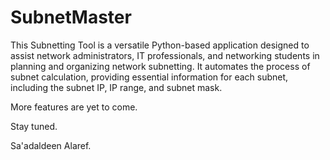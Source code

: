 # SubnetMaster
This Subnetting Tool is a versatile Python-based application designed to assist network administrators, IT professionals, and networking students in planning and organizing network subnetting.
It automates the process of subnet calculation, providing essential information for each subnet, including the subnet IP, IP range, and subnet mask.

More features are yet to come.

Stay tuned.

Sa'adaldeen Alaref.
